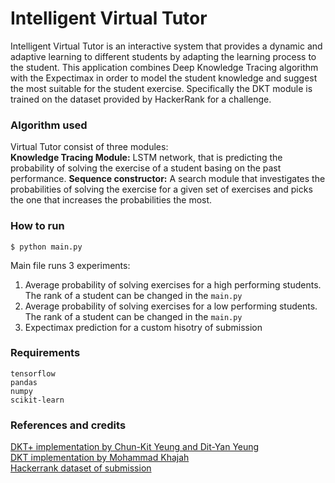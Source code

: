 # Intelligent Virtual Tutor
Intelligent Virtual Tutor is an interactive system that provides a dynamic and adaptive learning to different students by adapting the learning process to the student. This application combines Deep Knowledge Tracing algorithm with the Expectimax in order to model the student knowledge and suggest the most suitable for the student exercise. 
Specifically the DKT module is trained on the dataset provided by HackerRank for a challenge. 

### Algorithm used  
Virtual Tutor consist of three modules: <br/>
**__Knowledge Tracing Module:__**  LSTM network, that is predicting the probability of solving the exercise of a student basing on the past performance.
**Sequence constructor:** 
A search module that investigates the probabilities of solving the exercise for a given set of exercises and picks the one that increases the probabilities the most.

### How to run

```
$ python main.py
```

Main file runs 3 experiments: 
1) Average probability of solving exercises for a high performing students. The rank of a student can be changed in the ```main.py  ```
2) Average probability of solving exercises for a low performing students. The rank of a student can be changed in the ```main.py  ```
3) Expectimax prediction for a custom hisotry of submission

### Requirements
```
tensorflow
pandas
numpy
scikit-learn
```

### References and credits
 [DKT+ implementation by Chun-Kit Yeung and Dit-Yan Yeung](https://github.com/ckyeungac/deep-knowledge-tracing-plus) <br />
 [DKT implementation by Mohammad Khajah ](https://github.com/mmkhajah/dkt/blob/master/dkt.py)<br />
 [Hackerrank dataset of submission](https://www.hackerrank.com/contests/machine-learning-codesprint/challenges/hackerrank-challenge-recommendation)


